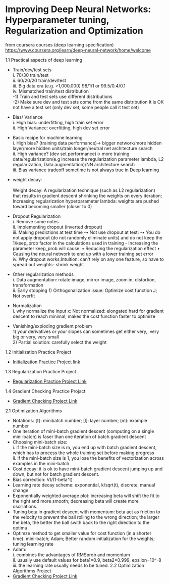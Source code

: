 # Improving Deep Neural Networks: Hyperparameter tuning, Regularization and Optimization
from coursera courses (deep learning specification)
https://www.coursera.org/learn/deep-neural-network/home/welcome

1.1 Practical aspects of deep learning
- Train/dev/test sets
			<br/>i. 70/30 train/test
			<br/>ii. 60/20/20 train/dev/test
			<br/>iii. Big data era (e.g. >1,000,000) 98/1/1 or 99.5/0.4/0.1
			<br/>iv. Mismatched train/test distribution
				<br/>-1) Train and test sets use different distributions
				<br/>-2) Make sure dev and test sets come from the same distribution
It is OK not have a test set (only dev set, some people call it test set)
- Bias/ Variance
			<br/>i. High bias: underfitting, high train set error
			<br/>ii. High Variance: overfitting, high dev set error

- Basic recipe for machine learning
			<br/>i. High bias? (training data performance)-> bigger network/more hidden layer/more hidden units/train longer/neutral net architecture search
			<br/>ii. High variance? (dev set performance)-> more training data/regularization(e.g increase the regularization parameter lambda, L2 regularization, Data augmentation)/NN architecture search
			<br/>iii. Bias variance tradeoff sometime is not always true in Deep learning
- weight decay: 		
  <br/>Weight decay: A regularization technique (such as L2 regularization) that results in gradient descent shrinking the weights on every iteration; Increasing regularization hyperparameter lambda: weights are pushed toward becoming smaller (closer to 0)

- Dropout Regularization
			 <br/>i. Remove some notes
			 <br/>ii. Implementing dropout (inverted dropout)
       	<br/>iii. Making predictions at test time
				-• Not use dropout at test:
				-• You do not apply dropout (do not randomly eliminate units) and do not keep the 1/keep_prob factor in the calculations used in training
				- Increasing the parameter keep_prob will cause:
					• Reducing the regularization effect
					• Causing the neural network to end up with a lower training set error
			<br/>iv. Why dropout works:Intuition: can't rely on any one feature, so have to spread out weights- shrink weight
      
- Other regularization methods
	<br/>i. Data augmentation: rotate image, mirror image, zoom in, distortion, transformation
	<br/>ii. Early stopping 
		1) Orthogonalization issue: Optimize cost function J; Not overfit

- Normalization
	<br/>i. why normalize the input x: Not normalized: elongated hard for gradient descent to reach minimal; makes the cost function faster to optimize

- Vanishing/exploding gradient problem
  <br/>	1) your derivatives or your slopes can sometimes get either very, 
				very big or very, very small
	<br/>2) Partial solution: carefully select the weight

1.2 Initialization Practice Project
 - [Initialization Practice Project link](Initialization.ipynb)

1.3 Regularization Practice Project
- [Regularization Practice Project Link](Regularization+-+v2.ipynb)

1.4 Gradient Checking Practice Projact
- [Gradient Checking Project Link](Gradient%20Checking.ipynb)

2.1 Optimization Algorithms
- Notations: {t}: minibatch number; [l]: layer number; (m): example number 
- One iteration of mini-batch gradient descent (computing on a single mini-batch) is faser than one iteration of batch gradient descent
- Choosing mini-batch size:
<br/>i. if the mini-batch size is m, you end up with batch gradient descent, which has to process the whole training set before making progress
<br/>ii. if the mini-batch size is 1, you lose the benefits of vectorization across examples in the mini-batch
- Cost decay: it is ok to have mini-batch gradient descent jumping up and down, but not for batch gradient descent.
- Bias correction: Vt/(1-beta^t)
- Learning rate decay scheme: exponential, k/sqrt(t), discrete, manual change
- Exponentially weighted average plot: increasing beta will shift the fit to the right and more smooth; decreasing beta will create more oscillations. 
- Tuning beta in gradient descent with momentum: beta act as friction to the velocity to prevent the ball rolling to the wrong direction; the larger the beta, the better the ball swith back to the right direction to the optima
- Optimze method to get smaller value for cost function (in a shorter time): mini-batch; Adam; Better random initialization for the weights; tuning learning rate
- Adam:
<br/>i. combines the advantages of RMSprob and momentum
<br/>ii. usually use default values for beta1=0.9, beta2=0.999, epsilon=10^-8
<br/>iii. the learning rate usually needs to be tuned.
2.2 Optimization Algorithms Project
- [Gradient Checking Project Link](Optimization_methods_v1b.ipynb)
